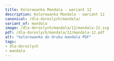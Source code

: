 ```yaml
---
title: Kolorowanka Mandala - wariant 12
description: Kolorowanka Mandala - wariant 12
canonical: /dla-doroslych/mandala/
variant_of: mandala
image: /dla-doroslych/mandala/12/mandala-12.svg
pdf: /dla-doroslych/mandala/12/mandala-12.pdf
alt: "kolorowanka do druku mandala PDF"
tags:
- dla-doroslych
- mandala
---
```

